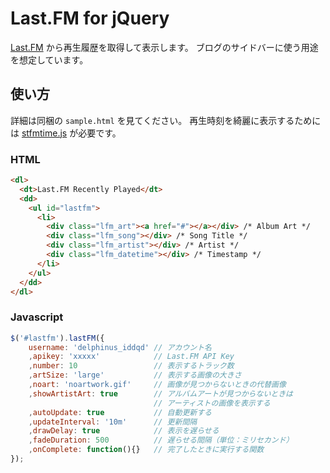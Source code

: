 Last.FM for jQuery
==================
[Last.FM][last.fm] から再生履歴を取得して表示します。
ブログのサイドバーに使う用途を想定しています。

使い方
------
詳細は同梱の `sample.html` を見てください。
再生時刻を綺麗に表示するためには [stfmtime.js][strftime.js] が必要です。

### HTML ###

```html
<dl>
  <dt>Last.FM Recently Played</dt>
  <dd>
    <ul id="lastfm">
      <li>
        <div class="lfm_art"><a href="#"></a></div> /* Album Art */
        <div class="lfm_song"></div> /* Song Title */
        <div class="lfm_artist"></div> /* Artist */
        <div class="lfm_datetime"></div> /* Timestamp */
      </li>
    </ul>
  </dd>
</dl>
```

### Javascript ###

```javascript
$('#lastfm').lastFM({
    username: 'delphinus_iddqd' // アカウント名
    ,apikey: 'xxxxx'            // Last.FM API Key
    ,number: 10                 // 表示するトラック数
    ,artSize: 'large'           // 表示する画像の大きさ
    ,noart: 'noartwork.gif'     // 画像が見つからないときの代替画像
    ,showArtistArt: true        // アルバムアートが見つからないときは
                                // アーティストの画像を表示する
    ,autoUpdate: true           // 自動更新する
    ,updateInterval: '10m'      // 更新間隔
    ,drawDelay: true            // 表示を遅らせる
    ,fadeDuration: 500          // 遅らせる間隔（単位：ミリセカンド）
    ,onComplete: function(){}   // 完了したときに実行する関数
});
```

[last.fm]: http://www.lastfm.jp/home "Home – Last.fm"
[strftime.js]: http://hacks.bluesmoon.info/strftime/ "strftime: strftime for Javascript"
